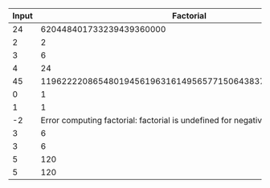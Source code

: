 | Input | Factorial |
| --- | --- |
| 24 | 620448401733239439360000 |
| 2 | 2 |
| 3 | 6 |
| 4 | 24 |
| 45 | 119622220865480194561963161495657715064383733760000000000 |
| 0 | 1 |
| 1 | 1 |
| -2 | Error computing factorial: factorial is undefined for negative integers |
| 3 | 6 |
| 3 | 6 |
| 5 | 120 |
| 5 | 120 |
